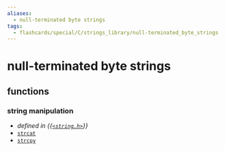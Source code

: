 ```yaml
---
aliases:
  - null-terminated byte strings
tags:
  - flashcards/special/C/strings_library/null-terminated_byte_strings
---
```


# null-terminated byte strings

## functions

### string manipulation

- _defined in {{[`<string.h>`](../../../general/C%20string%20handling.md)}}_
- [`strcat`](null-terminated%20byte%20strings/strcat.md)
- [`strcpy`](null-terminated%20byte%20strings/strcpy.md) <!--SR:!2023-09-01,4,270-->

